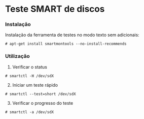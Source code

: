 # Teste SMART de discos

### Instalação 

Instalação da ferramenta de testes no modo texto sem adicionais:

```
# apt-get install smartmontools --no-install-recommends
```

### Utilização

1. Verificar o status

```
# smartctl -H /dev/sdX
```

2. Iniciar um teste rápido

```
# smartctl --test=short /dev/sdX
```

3. Verificar o progresso do teste

```
# smartctl -a /dev/sdX
```